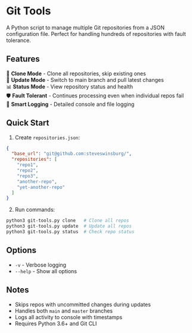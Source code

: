 # Git Tools

A Python script to manage multiple Git repositories from a JSON configuration file. Perfect for handling hundreds of repositories with fault tolerance.

## Features

🔄 **Clone Mode** - Clone all repositories, skip existing ones  
🚀 **Update Mode** - Switch to main branch and pull latest changes  
📊 **Status Mode** - View repository status and health  
🛡️ **Fault Tolerant** - Continues processing even when individual repos fail  
📝 **Smart Logging** - Detailed console and file logging  

## Quick Start

1. Create `repositories.json`:
```json
{
  "base_url": "git@github.com:steveswinsburg/",
  "repositories": [
    "repo1",
    "repo2", 
    "repo3",
    "another-repo",
    "yet-another-repo"
  ]
}
```


2. Run commands:
```bash
python3 git-tools.py clone   # Clone all repos
python3 git-tools.py update  # Update all repos  
python3 git-tools.py status  # Check repo status
```

## Options

- `-v` - Verbose logging
- `--help` - Show all options

## Notes

- Skips repos with uncommitted changes during updates
- Handles both `main` and `master` branches
- Logs all activity to console with timestamps
- Requires Python 3.6+ and Git CLI